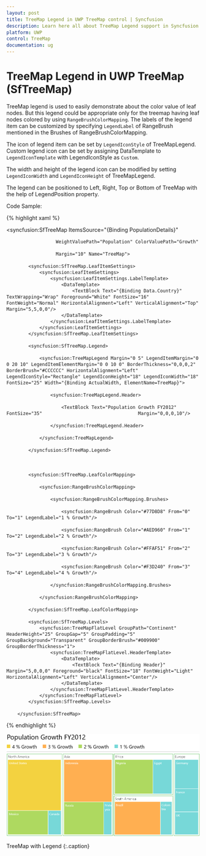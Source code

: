```yaml
---
layout: post
title: TreeMap Legend in UWP TreeMap control | Syncfusion
description: Learn here all about TreeMap Legend support in Syncfusion UWP TreeMap (SfTreeMap) control and more.
platform: UWP
control: TreeMap
documentation: ug
---
```


# TreeMap Legend in UWP TreeMap (SfTreeMap)

TreeMap legend is used to easily demonstrate about the color value of leaf nodes. But this legend could be appropriate only for the treemap having leaf nodes colored by using `RangeBrushColorMapping`. The labels of the legend item can be customized by specifying `LegendLabel` of RangeBrush mentioned in the Brushes of RangeBrushColorMapping.

The icon of legend item can be set by `LegendIconStyle` of TreeMapLegend. Custom legend icon can be set by assigning DataTemplate to `LegendIconTemplate` with LegendIconStyle as `Custom`.

The width and height of the legend icon can be modified by setting `LegendIconWidth` and `LegendIconHeight` of TreeMapLegend.

The legend can be positioned to Left, Right, Top or Bottom of TreeMap with the help of LegendPosition property.

Code Sample:

{% highlight xaml %}

  <syncfusion:SfTreeMap ItemsSource="{Binding PopulationDetails}" 

                      WeightValuePath="Population" ColorValuePath="Growth"

                      Margin="10" Name="TreeMap">

            <syncfusion:SfTreeMap.LeafItemSettings>
                <syncfusion:LeafItemSettings>
                    <syncfusion:LeafItemSettings.LabelTemplate>
                        <DataTemplate>
                            <TextBlock Text="{Binding Data.Country}" TextWrapping="Wrap" Foreground="White" FontSize="16" FontWeight="Normal" HorizontalAlignment="Left" VerticalAlignment="Top" Margin="5,5,0,0"/>
                        </DataTemplate>
                    </syncfusion:LeafItemSettings.LabelTemplate>
                </syncfusion:LeafItemSettings>
            </syncfusion:SfTreeMap.LeafItemSettings>

            <syncfusion:SfTreeMap.Legend>

                <syncfusion:TreeMapLegend Margin="0 5" LegendItemMargin="0 0 20 10" LegendItemElementMargin="0 0 10 0" BorderThickness="0,0,0,2" BorderBrush="#CCCCCC" HorizontalAlignment="Left" LegendIconStyle="Rectangle" LegendIconHeight="18" LegendIconWidth="18" FontSize="25" Width="{Binding ActualWidth, ElementName=TreeMap}">

                    <syncfusion:TreeMapLegend.Header>

                        <TextBlock Text="Population Growth FY2012" FontSize="35"                                   Margin="0,0,0,10"/>

                    </syncfusion:TreeMapLegend.Header>

                </syncfusion:TreeMapLegend>

            </syncfusion:SfTreeMap.Legend>



            <syncfusion:SfTreeMap.LeafColorMapping>

                <syncfusion:RangeBrushColorMapping>

                    <syncfusion:RangeBrushColorMapping.Brushes>

                        <syncfusion:RangeBrush Color="#77D8D8" From="0" To="1" LegendLabel="1 % Growth"/>

                        <syncfusion:RangeBrush Color="#AED960" From="1" To="2" LegendLabel="2 % Growth"/>

                        <syncfusion:RangeBrush Color="#FFAF51" From="2" To="3" LegendLabel="3 % Growth"/>

                        <syncfusion:RangeBrush Color="#F3D240" From="3" To="4" LegendLabel="4 % Growth"/>

                    </syncfusion:RangeBrushColorMapping.Brushes>

                </syncfusion:RangeBrushColorMapping>

            </syncfusion:SfTreeMap.LeafColorMapping>

            <syncfusion:SfTreeMap.Levels>
                <syncfusion:TreeMapFlatLevel GroupPath="Continent" HeaderHeight="25" GroupGap="5" GroupPadding="5" GroupBackground="Transparent" GroupBorderBrush="#009900" GroupBorderThickness="1">
                    <syncfusion:TreeMapFlatLevel.HeaderTemplate>
                        <DataTemplate>
                            <TextBlock Text="{Binding Header}" Margin="5,0,0,0" Foreground="black" FontSize="18" FontWeight="Light" HorizontalAlignment="Left" VerticalAlignment="Center"/>
                        </DataTemplate>
                    </syncfusion:TreeMapFlatLevel.HeaderTemplate>
                </syncfusion:TreeMapFlatLevel>
            </syncfusion:SfTreeMap.Levels>

        </syncfusion:SfTreeMap>


{% endhighlight %}

![Features_img13](Features_images/Features_img13.png)



TreeMap with Legend
{:.caption}

